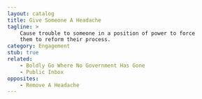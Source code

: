 ```yaml
---
layout: catalog
title: Give Someone A Headache
tagline: >
    Cause trouble to someone in a position of power to force
    them to reform their process.
category: Engagement
stub: true
related:
    - Boldly Go Where No Government Has Gone
    - Public Inbox
opposites:
    - Remove A Headache
---
```

